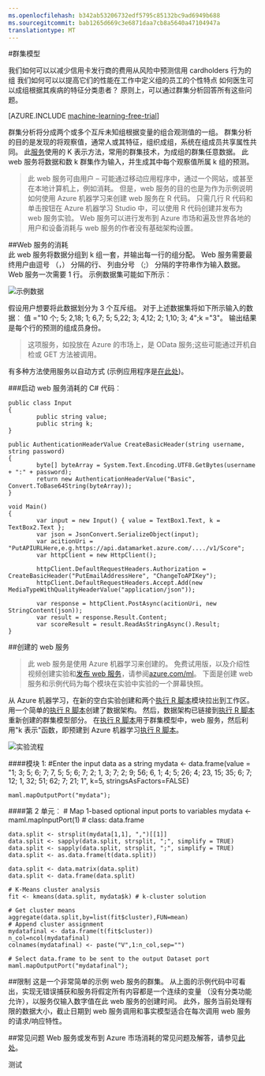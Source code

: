 ```yaml
---
ms.openlocfilehash: b342ab53206732edf5795c85132bc9ad6949b688
ms.sourcegitcommit: bab1265d669c3e6871daa7cb8a5640a47104947a
translationtype: MT
---
```

<properties 
    pageTitle="群集模型 |Microsoft Azure" 
    description="群集模型" 
    services="machine-learning" 
    documentationCenter="" 
    authors="jaymathe" 
    manager="paulettm" 
    editor="cgronlun"/>

<tags 
    ms.service="machine-learning" 
    ms.workload="data-services" 
    ms.tgt_pltfrm="na" 
    ms.devlang="na" 
    ms.topic="article" 
    ms.date="09/02/2015" 
    ms.author="jaymathe"/> 


#群集模型    

我们如何可以以减少信用卡发行商的费用从风险中预测信用 cardholders 行为的组 我们如何可以以提高它们的性能在工作中定义组的员工的个性特点 如何医生可以成组根据其疾病的特征分类患者？ 原则上，可以通过群集分析回答所有这些问题。   


[AZURE.INCLUDE [machine-learning-free-trial](../../includes/machine-learning-free-trial.md)] 
   
群集分析将分成两个或多个互斥未知组根据变量的组合观测值的一组。 群集分析的目的是发现的将观察值，通常人或其特征，组织成组，系统在组成员共享属性共同。 此[服务](https://datamarket.azure.com/dataset/aml_labs/k_cluster_model)使用的 K 表示方法，常用的群集技术，为成组的群集任意数据。 此 web 服务将数据和数 k 群集作为输入，并生成其中每个观察值所属 k 组的预测。 

>此 web 服务可由用户 – 可能通过移动应用程序中，通过一个网站，或甚至在本地计算机上，例如消耗。 但是，web 服务的目的也是为作为示例说明如何使用 Azure 机器学习来创建 web 服务在 R 代码。 只需几行 R 代码和单击按钮在 Azure 机器学习 Studio 中，可以使用 R 代码创建并发布为 web 服务实验。 Web 服务可以进行发布到 Azure 市场和遍及世界各地的用户和设备消耗与 web 服务的作者没有基础架构设置。  

##Web 服务的消耗   
此 web 服务将数据分组到 k 组一套，并输出每一行的组分配。 Web 服务需要最终用户由逗号 （，） 分隔的行、 列由分号 （;） 分隔的字符串作为输入数据。 Web 服务一次需要 1 行。 示例数据集可能如下所示︰

![示例数据][1]

假设用户想要将此数据划分为 3 个互斥组。 对于上述数据集将如下所示输入的数据︰ 值 ="10 个; 5; 2,18; 1; 6,7; 5; 5,22; 3; 4,12; 2; 1,10; 3; 4";k ="3"。 输出结果是每个行的预测的组成员身份。

>这项服务，如投放在 Azure 的市场上，是 OData 服务;这些可能通过开机自检或 GET 方法被调用。 

有多种方法使用服务以自动方式 (示例应用程序是[在此处](http://microsoftazuremachinelearning.azurewebsites.net/ClusterModel.aspx ))。

###启动 web 服务消耗的 C# 代码︰

    public class Input
    {
            public string value;
            public string k;
    }
    
    public AuthenticationHeaderValue CreateBasicHeader(string username, string password)
    {
            byte[] byteArray = System.Text.Encoding.UTF8.GetBytes(username + ":" + password);
            return new AuthenticationHeaderValue("Basic", Convert.ToBase64String(byteArray));
    }
    
    void Main()
    {
            var input = new Input() { value = TextBox1.Text, k = TextBox2.Text };
            var json = JsonConvert.SerializeObject(input);
            var acitionUri = "PutAPIURLHere,e.g.https://api.datamarket.azure.com/..../v1/Score";
            var httpClient = new HttpClient();
    
            httpClient.DefaultRequestHeaders.Authorization = CreateBasicHeader("PutEmailAddressHere", "ChangeToAPIKey");
            httpClient.DefaultRequestHeaders.Accept.Add(new MediaTypeWithQualityHeaderValue("application/json"));
    
            var response = httpClient.PostAsync(acitionUri, new StringContent(json));
            var result = response.Result.Content;
            var scoreResult = result.ReadAsStringAsync().Result;
    }




##创建的 web 服务  
>此 web 服务是使用 Azure 机器学习来创建的。 免费试用版，以及介绍性视频创建实验和[发布 web 服务](machine-learning-publish-a-machine-learning-web-service.md)，请参阅[azure.com/ml](http://azure.com/ml)。 下面是创建 web 服务和示例代码为每个模块在实验中实验的一个屏幕快照。

从 Azure 机器学习，在新的空白实验创建和两个[执行 R 脚本][执行 r 脚本]模块拉出到工作区。 用一个简单的[执行 R 脚本][执行 r 脚本]创建了数据架构。 然后，数据架构已链接到[执行 R 脚本][执行 r 脚本]重新创建的群集模型部分。 在[执行 R 脚本][执行 r 脚本]用于群集模型中，web 服务，然后利用"k 表示"函数，即预建到 Azure 机器学习[执行 R 脚本][执行 r 脚本]。    
   

     
![实验流程][3]

####模块 1: 
    #Enter the input data as a string 
    mydata <- data.frame(value = "1; 3; 5; 6; 7; 7, 5; 5; 6; 7; 2; 1, 3; 7; 2; 9; 56; 6, 1; 4; 5; 26; 4; 23, 15; 35; 6; 7; 12; 1, 32; 51; 62; 7; 21; 1", k=5, stringsAsFactors=FALSE)
    
    maml.mapOutputPort("mydata");     
    

####第 2 单元︰
    # Map 1-based optional input ports to variables
    mydata <- maml.mapInputPort(1) # class: data.frame

    data.split <- strsplit(mydata[1,1], ",")[[1]]
    data.split <- sapply(data.split, strsplit, ";", simplify = TRUE)
    data.split <- sapply(data.split, strsplit, ";", simplify = TRUE)
    data.split <- as.data.frame(t(data.split))

    data.split <- data.matrix(data.split)
    data.split <- data.frame(data.split)

    # K-Means cluster analysis
    fit <- kmeans(data.split, mydata$k) # k-cluster solution

    # Get cluster means 
    aggregate(data.split,by=list(fit$cluster),FUN=mean)
    # Append cluster assignment
    mydatafinal <- data.frame(t(fit$cluster))
    n_col=ncol(mydatafinal)
    colnames(mydatafinal) <- paste("V",1:n_col,sep="")

    # Select data.frame to be sent to the output Dataset port
    maml.mapOutputPort("mydatafinal");
   
 
##限制
这是一个非常简单的示例 web 服务的群集。 从上面的示例代码中可看出，实现无错误捕获和服务将假定所有内容都是一个连续的变量 （没有分类功能允许），以服务仅输入数字值在此 web 服务的创建时间。 此外，服务当前处理有限的数据大小，截止日期到 web 服务调用和事实模型适合在每次调用 web 服务的请求/响应特性。 

##常见问题
Web 服务或发布到 Azure 市场消耗的常见问题及解答，请参见[此处](machine-learning-marketplace-faq.md)。

[1]: ./media/machine-learning-r-csharp-cluster-model/cluster-img1.png
[2]: ./media/machine-learning-r-csharp-cluster-model/cluster-img2.png
[3]: ./media/machine-learning-r-csharp-cluster-model/cluster-img3.png


<!-- Module References -->
[执行 r 脚本]: https://msdn.microsoft.com/library/azure/30806023-392b-42e0-94d6-6b775a6e0fd5/
 

测试
